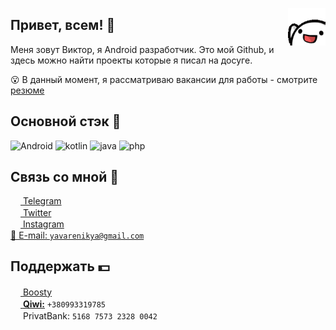 <a href="http://hjee.xyz"><img width="60" align="right" src="https://github.com/kotleni/kotleni.github.io/blob/master/assets/wave.gif?raw=true"></img></a>

## Привет, всем! 👋

Меня зовут Виктор, я Android разработчик. Это мой Github, и здесь можно найти проекты которые я писал на досуге.

😮 В данный момент, я рассматриваю вакансии для работы - смотрите <a href="https://github.com/kotleni/kotleni/blob/master/ANDROID.md">резюме</a><br>
<!-- [Просмотры профиля](https://gpvc.arturio.dev/kotleni) -->

## Основной стэк 📱
![Android](https://img.shields.io/badge/-Android-green?logo=android&logoColor=white&style=flat-square) 
![kotlin](https://img.shields.io/badge/-Kotlin-orange?logo=kotlin&logoColor=white&style=flat-square)
![java](https://img.shields.io/badge/-Java-success?logo=java&logoColor=white&style=flat-square)
![php](https://img.shields.io/badge/-PHP-%230065a8?logo=php&logoColor=white&style=flat-square)
<!--![js](https://img.shields.io/badge/-JavaScript-%23e9d54c?logo=javascript&logoColor=white&style=flat-square)
![html](https://img.shields.io/badge/-HTML-%23de4b25?logo=html5&logoColor=white&style=flat-square)
![css](https://img.shields.io/badge/-CSS-%230174b8?logo=css3&logoColor=white&style=flat-square)
![git](https://img.shields.io/badge/-Git-%23ea4f32?logo=git&logoColor=white&style=flat-square)-->

## Связь со мной 💭
<a href="https://t.me/kotleni"><img src="https://upload.wikimedia.org/wikipedia/commons/thumb/8/82/Telegram_logo.svg/768px-Telegram_logo.svg.png" width=16 height=16 align="center" /> Telegram</a><br>
<a href="https://twitter.com/kotleni_"><img src="https://upload.wikimedia.org/wikipedia/ru/thumb/9/9f/Twitter_bird_logo_2012.svg/99px-Twitter_bird_logo_2012.svg.png" width=16 height=16 align="center" /> Twitter</a><br>
<a href="https://instagram.com/kotleni.ph"><img src="https://upload.wikimedia.org/wikipedia/commons/thumb/e/e7/Instagram_logo_2016.svg/768px-Instagram_logo_2016.svg.png" width=16 height=16 align="center" /> Instagram</a><br>
<a href="mailto:yavarenikya@gmail.com">📩 E-mail: `yavarenikya@gmail.com`</a><br>

## Поддержать 💵
<a href="https://boosty.to/kotleni"><img src="https://analitikishkola.ru/wp-content/uploads/2020/07/avatar.png" width=16 height=16/> Boosty</a><br>
<a href="https://qiwi.com/n/KOTLENI"><img src="https://icons.iconarchive.com/icons/cjdowner/cryptocurrency-flat/1024/Qiwi-icon.png" width=16 height=16/> <b>Qiwi:</b></a> ```+380993319785```<br>
<b><img src="https://privatbank.ua/sites/pb/img/favicon/favicon.ico?v=23.4.0" width=16 height=16/></b> PrivatBank: ```5168 7573 2328 0042```

<!-- хэй, а ты любопытный! -->
